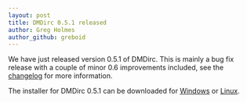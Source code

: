```yaml
---
layout: post
title: DMDirc 0.5.1 released
author: Greg Holmes
author_github: greboid
---
```

We have just released version 0.5.1 of DMDirc.  This is mainly a bug fix release with a couple of minor 0.6 improvements included, see the <a href="http://code.google.com/p/dmdirc/wiki/ChangelogNoughtPointFivePointOne">changelog</a> for more information. 

The installer for DMDirc 0.5.1 can be downloaded for <a href="http://dmdirc.googlecode.com/files/DMDirc-0.5.1-Setup.exe">Windows</a> or <a href="http://dmdirc.googlecode.com/files/DMDirc-0.5.1-Setup.run">Linux</a>.
